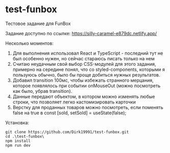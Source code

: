 # test-funbox
Тестовое задание для FunBox

Задание доступно по ссылке:
https://silly-caramel-e879dc.netlify.app/

Несколько моментов:
1. Для выполнения использовал React и TypeScript - последний тут не был особенно нужен, но сейчас стараюсь писать только на нем
2. Считаю неудачным свой выбор CSS-модулей для этого задания, примерно на середине понял, что со styled-components, которыми я пользуюсь обычно, было бы проще добиться нужных результатов.
3. Добавил transition 100мс, чтобы избежать странного мерцания, которое появлялось при событии onMouseOut (можно посмотреть как было, убрав transition).
4. Данные передают объектом, в котором можно изменять любые строки, что позволяет легко кастомизировать карточки
5. Верстку для проданных товаров можно посмотреть, если поменять false на true в const [sold, setSold] = useState(false);

Установка:
```
git clone https://github.com/Dirk19991/test-funbox.git
cd .\test-funbox\
npm install
npm run dev

```
